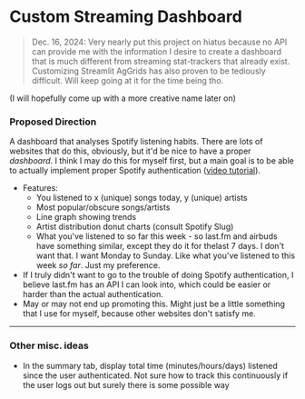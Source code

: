 # Custom Streaming Dashboard 
> Dec. 16, 2024: Very nearly put this project on hiatus because no API can provide me with the information I desire to create a dashboard that is much different from streaming stat-trackers that already exist. Customizing Streamlit AgGrids has also proven to be tediously difficult. Will keep going at it for the time being tho.

(I will hopefully come up with a more creative name later on)

### Proposed Direction
A dashboard that analyses Spotify listening habits. There are lots of websites that do this, obviously, but it'd be nice to have a proper *dashboard*. I think I may do this for myself first, but a main goal is to be able to actually implement proper Spotify authentication ([video tutorial](https://www.youtube.com/watch?v=olY_2MW4Eik&ab_channel=ImdadCodes)).
* Features: 
    * You listened to x (unique) songs today, y (unique) artists
    * Most popular/obscure songs/artists
    * Line graph showing trends
    * Artist distribution donut charts (consult Spotify Slug)
    * What you've listened to so far this week - so last.fm and airbuds have something similar, except they do it for thelast 7 days. I don't want that. I want Monday to Sunday. Like what you've listened to this week *so far*. Just my preference.
* If I truly didn't want to go to the trouble of doing Spotify authentication, I believe last.fm has an API I can look into, which could be easier or harder than the actual authentication. 
* May or may not end up promoting this. Might just be a little something that I use for myself, because other websites don't satisfy me.

---
### Other misc. ideas
* In the summary tab, display total time (minutes/hours/days) listened since the user authenticated. Not sure how to track this continuously if the user logs out but surely there is some possible way